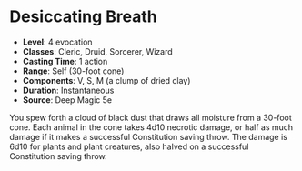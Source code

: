 # Desiccating Breath

- **Level**: 4 evocation
- **Classes**: Cleric, Druid, Sorcerer, Wizard
- **Casting Time**: 1 action
- **Range**: Self (30-foot cone)
- **Components**: V, S, M (a clump of dried clay)
- **Duration**: Instantaneous
- **Source**: Deep Magic 5e

You spew forth a cloud of black dust that draws all moisture from a 30-foot cone. Each animal in the cone takes 4d10 necrotic damage, or half as much damage if it makes a successful Constitution saving throw. The damage is 6d10 for plants and plant creatures, also halved on a successful Constitution saving throw.

